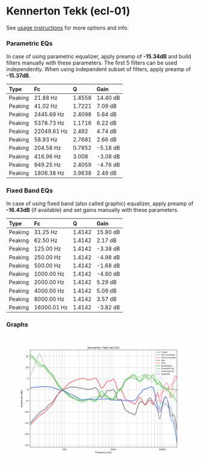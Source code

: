 # Kennerton Tekk (ecl-01)
See [usage instructions](https://github.com/jaakkopasanen/AutoEq#usage) for more options and info.

### Parametric EQs
In case of using parametric equalizer, apply preamp of **-15.34dB** and build filters manually
with these parameters. The first 5 filters can be used independently.
When using independent subset of filters, apply preamp of **-15.37dB**.

| Type    | Fc          |      Q | Gain     |
|:--------|:------------|:-------|:---------|
| Peaking | 21.88 Hz    | 1.4558 | 14.40 dB |
| Peaking | 41.02 Hz    | 1.7221 | 7.09 dB  |
| Peaking | 2445.69 Hz  | 2.4098 | 5.64 dB  |
| Peaking | 5378.73 Hz  | 1.1716 | 6.22 dB  |
| Peaking | 22049.61 Hz | 2.492  | 4.74 dB  |
| Peaking | 58.93 Hz    | 2.7681 | 2.66 dB  |
| Peaking | 204.58 Hz   | 0.7852 | -5.18 dB |
| Peaking | 416.96 Hz   | 3.008  | -3.08 dB |
| Peaking | 949.25 Hz   | 2.4059 | -4.76 dB |
| Peaking | 1806.38 Hz  | 3.9638 | 2.49 dB  |

### Fixed Band EQs
In case of using fixed band (also called graphic) equalizer, apply preamp of **-16.43dB**
(if available) and set gains manually with these parameters.

| Type    | Fc          |      Q | Gain     |
|:--------|:------------|:-------|:---------|
| Peaking | 31.25 Hz    | 1.4142 | 15.80 dB |
| Peaking | 62.50 Hz    | 1.4142 | 2.17 dB  |
| Peaking | 125.00 Hz   | 1.4142 | -3.38 dB |
| Peaking | 250.00 Hz   | 1.4142 | -4.98 dB |
| Peaking | 500.00 Hz   | 1.4142 | -1.68 dB |
| Peaking | 1000.00 Hz  | 1.4142 | -4.60 dB |
| Peaking | 2000.00 Hz  | 1.4142 | 5.29 dB  |
| Peaking | 4000.00 Hz  | 1.4142 | 5.09 dB  |
| Peaking | 8000.00 Hz  | 1.4142 | 3.57 dB  |
| Peaking | 16000.01 Hz | 1.4142 | -3.82 dB |

### Graphs
![](./Kennerton%20Tekk%20(ecl-01).png)